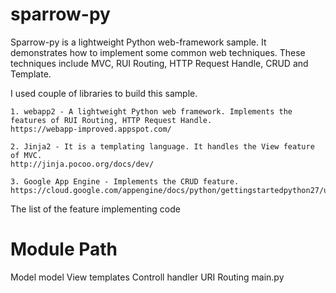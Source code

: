 sparrow-py
==========

Sparrow-py is a lightweight Python web-framework sample. It demonstrates how to implement some common web techniques. These techniques include MVC, RUI Routing, HTTP Request Handle, CRUD and Template.

I used couple of libraries to build this sample.

	1. webapp2 - A lightweight Python web framework. Implements the features of RUI Routing, HTTP Request Handle.
	https://webapp-improved.appspot.com/

	2. Jinja2 - It is a templating language. It handles the View feature of MVC.
	http://jinja.pocoo.org/docs/dev/

	3. Google App Engine - Implements the CRUD feature.
	https://cloud.google.com/appengine/docs/python/gettingstartedpython27/usingdatastore



The list of the feature implementing code

Module			Path
============================
Model			model
View			templates
Controll		handler
URI Routing		main.py